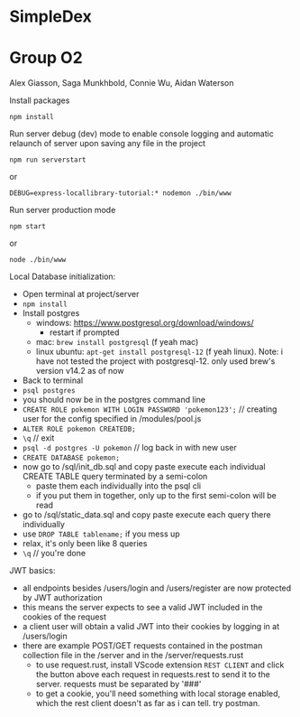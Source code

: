 # SimpleDex

# Group O2
Alex Giasson,
Saga Munkhbold,
Connie Wu,
Aidan Waterson

Install packages
```
npm install
```

Run server debug (dev) mode to enable console logging and automatic relaunch of server upon saving any file in the project
```
npm run serverstart
```
or
```
DEBUG=express-locallibrary-tutorial:* nodemon ./bin/www
```

Run server production mode
```
npm start
```
or
```
node ./bin/www
```

Local Database initialization:
- Open terminal at project/server
- `npm install`
- Install postgres
    - windows: https://www.postgresql.org/download/windows/
        - restart if prompted
    - mac: `brew install postgresql` (f yeah mac)
    - linux ubuntu: `apt-get install postgresql-12` (f yeah linux). Note: i have not tested the project with postgresql-12. only used brew's version v14.2 as of now
- Back to terminal
- `psql postgres`
- you should now be in the postgres command line
- `CREATE ROLE pokemon WITH LOGIN PASSWORD 'pokemon123';` // creating user for the config specified in /modules/pool.js
- `ALTER ROLE pokemon CREATEDB;`
- `\q` // exit
- `psql -d postgres -U pokemon` // log back in with new user
- `CREATE DATABASE pokemon;`
- now go to /sql/init_db.sql and copy paste execute each individual CREATE TABLE query terminated by a semi-colon
    - paste them each individually into the psql cli
    - if you put them in together, only up to the first semi-colon will be read
- go to /sql/static_data.sql and copy paste execute each query there individually
- use `DROP TABLE tablename;` if you mess up
- relax, it's only been like 8 queries
- `\q` // you're done

JWT basics:
- all endpoints besides /users/login and /users/register are now protected by JWT authorization
- this means the server expects to see a valid JWT included in the cookies of the request
- a client user will obtain a valid JWT into their cookies by logging in at /users/login
- there are example POST/GET requests contained in the postman collection file in the /server and in the /server/requests.rust
    - to use request.rust, install VScode extension `REST CLIENT` and click the button above each request in requests.rest to send it to the server. requests must be separated by '###'
    - to get a cookie, you'll need something with local storage enabled, which the rest client doesn't as far as i can tell. try postman. 
    